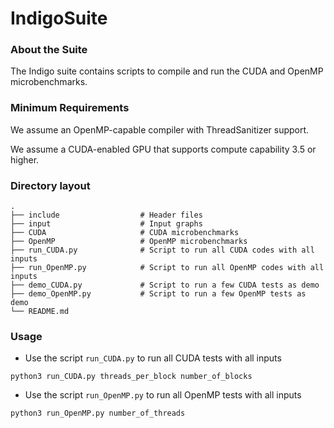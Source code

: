 # IndigoSuite

### About the Suite
The Indigo suite contains scripts to compile and run the CUDA and OpenMP microbenchmarks.

### Minimum Requirements
We assume an OpenMP-capable compiler with ThreadSanitizer support.

We assume a CUDA-enabled GPU that supports compute capability 3.5 or higher.

### Directory layout
    .
    ├── include                  # Header files
    ├── input                    # Input graphs
    ├── CUDA                     # CUDA microbenchmarks
    ├── OpenMP                   # OpenMP microbenchmarks
    ├── run_CUDA.py              # Script to run all CUDA codes with all inputs
    ├── run_OpenMP.py            # Script to run all OpenMP codes with all inputs
    ├── demo_CUDA.py             # Script to run a few CUDA tests as demo
    ├── demo_OpenMP.py           # Script to run a few OpenMP tests as demo
    └── README.md

### Usage
* Use the script `run_CUDA.py` to run all CUDA tests with all inputs
```
python3 run_CUDA.py threads_per_block number_of_blocks
```
* Use the script `run_OpenMP.py` to run all OpenMP tests with all inputs
```
python3 run_OpenMP.py number_of_threads
```
